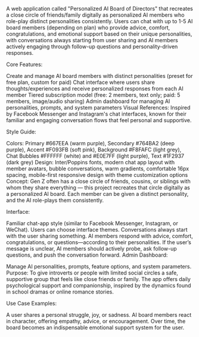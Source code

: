 A web application called "Personalized AI Board of Directors" that recreates a close circle of friends/family digitally as personalized AI members who role-play distinct personalities consistently. Users can chat with up to 1-5 AI board members (depending on plan) who provide advice, comfort, congratulations, and emotional support based on their unique personalities, with conversations always starting from user sharing and AI members actively engaging through follow-up questions and personality-driven responses.

Core Features:

Create and manage AI board members with distinct personalities (preset for free plan, custom for paid)
Chat interface where users share thoughts/experiences and receive personalized responses from each AI member
Tiered subscription model (free: 2 members, text only; paid: 5 members, image/audio sharing)
Admin dashboard for managing AI personalities, prompts, and system parameters
Visual References:
Inspired by Facebook Messenger and Instagram's chat interfaces, known for their familiar and engaging conversation flows that feel personal and supportive.

Style Guide:

Colors: Primary #667EEA (warm purple), Secondary #764BA2 (deep purple), Accent #F093FB (soft pink), Background #F8FAFC (light grey), Chat Bubbles #FFFFFF (white) and #E0E7FF (light purple), Text #1F2937 (dark grey)
Design: Inter/Poppins fonts, modern chat app layout with member avatars, bubble conversations, warm gradients, comfortable 16px spacing, mobile-first responsive design with theme customization options
Concept:
Gen Z often has a close circle of friends, cousins, or siblings with whom they share everything — this project recreates that circle digitally as a personalized AI board. Each member can be given a distinct personality, and the AI role-plays them consistently.

Interface:

Familiar chat-app style (similar to Facebook Messenger, Instagram, or WeChat).
Users can choose interface themes.
Conversations always start with the user sharing something.
AI members respond with advice, comfort, congratulations, or questions—according to their personalities.
If the user’s message is unclear, AI members should actively probe, ask follow-up questions, and push the conversation forward.
Admin Dashboard:

Manage AI personalities, prompts, feature options, and system parameters.
Purpose:
To give introverts or people with limited social circles a safe, supportive group that feels like close friends or family. The app offers daily psychological support and companionship, inspired by the dynamics found in school dramas or online romance stories.

Use Case Examples:

A user shares a personal struggle, joy, or sadness.
AI board members react in character, offering empathy, advice, or encouragement.
Over time, the board becomes an indispensable emotional support system for the user.